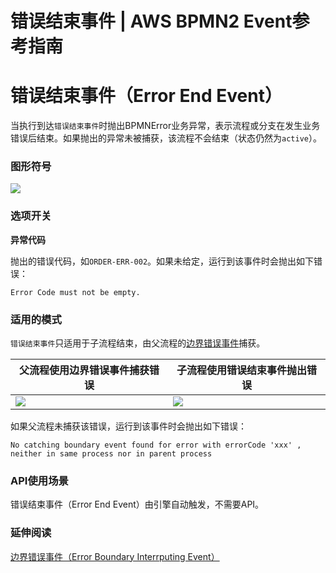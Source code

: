 # 错误结束事件 | AWS BPMN2 Event参考指南

# 错误结束事件（Error End Event）

当执行到达`错误结束事件`时抛出BPMNError业务异常，表示流程或分支在发生业务错误后结束。如果抛出的异常未被捕获，该流程不会结束（状态仍然为`active`）。

### 图形符号

![](https://docs.awspaas.com/reference-guide/aws-paas-process-event-reference-guide/endevents/51.png)

### 选项开关

**异常代码**

抛出的错误代码，如`ORDER-ERR-002`。如果未给定，运行到该事件时会抛出如下错误：
    
    
    Error Code must not be empty.
    

### 适用的模式

`错误结束事件`只适用于子流程结束，由父流程的[边界错误事件](<../boundaryevents/error_boundary_interrputing_event.html>)捕获。

父流程使用边界错误事件捕获错误 | 子流程使用错误结束事件抛出错误  
---|---  
![](https://docs.awspaas.com/reference-guide/aws-paas-process-event-reference-guide/endevents/52.png) | ![](https://docs.awspaas.com/reference-guide/aws-paas-process-event-reference-guide/endevents/53.png)  
  
如果父流程未捕获该错误，运行到该事件时会抛出如下错误：
    
    
    No catching boundary event found for error with errorCode 'xxx' ,
    neither in same process nor in parent process
    

### API使用场景

错误结束事件（Error End Event）由引擎自动触发，不需要API。

### 延伸阅读

[边界错误事件（Error Boundary Interrputing Event）](<../boundaryevents/error_boundary_interrputing_event.html>)
